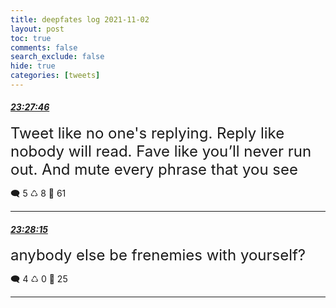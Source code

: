 ```yaml
---
title: deepfates log 2021-11-02
layout: post
toc: true
comments: false
search_exclude: false
hide: true
categories: [tweets]
---
```



#### <a href = "https://twitter.com/deepfates/status/1455768646459011074">*23:27:46*</a>

<font size="5">Tweet like no one's replying. Reply like nobody will read. Fave like you’ll never run out. And mute every phrase that you see</font>



🗨️ 5 ♺ 8 🤍  61   

---
    
#### <a href = "https://twitter.com/deepfates/status/1455768765539524614">*23:28:15*</a>

<font size="5">anybody else be frenemies with yourself?</font>



🗨️ 4 ♺ 0 🤍  25   

---
    
            
